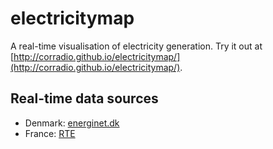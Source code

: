 # electricitymap
A real-time visualisation of electricity generation. Try it out at [http://corradio.github.io/electricitymap/](http://corradio.github.io/electricitymap/).

## Real-time data sources
- Denmark: [energinet.dk](http://energinet.dk/EN/El/Sider/Elsystemet-lige-nu.aspx)
- France: [RTE](http://www.rte-france.com/en/eco2mix/eco2mix)
